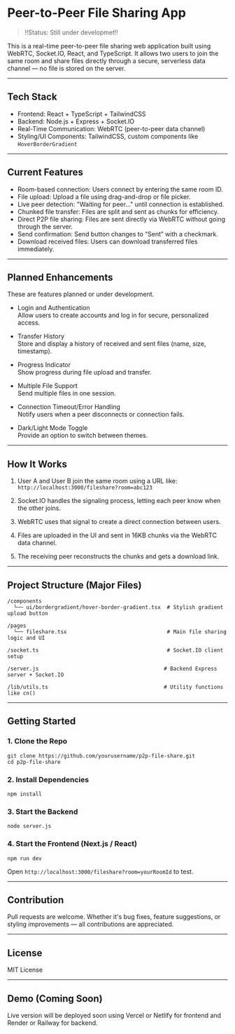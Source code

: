 # Peer-to-Peer File Sharing App

> !!Status: Still under developmet!!

This is a real-time peer-to-peer file sharing web application built using WebRTC, Socket.IO, React, and TypeScript. It allows two users to join the same room and share files directly through a secure, serverless data channel — no file is stored on the server.

---

## Tech Stack

- Frontend: React + TypeScript + TailwindCSS
- Backend: Node.js + Express + Socket.IO
- Real-Time Communication: WebRTC (peer-to-peer data channel)
- Styling/UI Components: TailwindCSS, custom components like `HoverBorderGradient`

---

## Current Features

- Room-based connection: Users connect by entering the same room ID.
- File upload: Upload a file using drag-and-drop or file picker.
- Live peer detection: "Waiting for peer..." until connection is established.
- Chunked file transfer: Files are split and sent as chunks for efficiency.
- Direct P2P file sharing: Files are sent directly via WebRTC without going through the server.
- Send confirmation: Send button changes to “Sent” with a checkmark.
- Download received files: Users can download transferred files immediately.

---

## Planned Enhancements

These are features planned or under development.

- Login and Authentication  
  Allow users to create accounts and log in for secure, personalized access.

- Transfer History  
  Store and display a history of received and sent files (name, size, timestamp).

- Progress Indicator  
  Show progress during file upload and transfer.

- Multiple File Support  
  Send multiple files in one session.

- Connection Timeout/Error Handling  
  Notify users when a peer disconnects or connection fails.

- Dark/Light Mode Toggle  
  Provide an option to switch between themes.

---

## How It Works

1. User A and User B join the same room using a URL like:  
   `http://localhost:3000/fileshare?room=abc123`

2. Socket.IO handles the signaling process, letting each peer know when the other joins.

3. WebRTC uses that signal to create a direct connection between users.

4. Files are uploaded in the UI and sent in 16KB chunks via the WebRTC data channel.

5. The receiving peer reconstructs the chunks and gets a download link.

---

## Project Structure (Major Files)

```
/components
  └── ui/bordergradient/hover-border-gradient.tsx  # Stylish gradient upload button

/pages
  └── fileshare.tsx                                # Main file sharing logic and UI

/socket.ts                                         # Socket.IO client setup

/server.js                                        # Backend Express server + Socket.IO

/lib/utils.ts                                     # Utility functions like cn()
```

---

## Getting Started

### 1. Clone the Repo

```
git clone https://github.com/yourusername/p2p-file-share.git
cd p2p-file-share
```

### 2. Install Dependencies

```
npm install
```

### 3. Start the Backend

```
node server.js
```

### 4. Start the Frontend (Next.js / React)

```
npm run dev
```

Open `http://localhost:3000/fileshare?room=yourRoomId` to test.

---

## Contribution

Pull requests are welcome. Whether it's bug fixes, feature suggestions, or styling improvements — all contributions are appreciated.

---

## License

MIT License

---

## Demo (Coming Soon)

Live version will be deployed soon using Vercel or Netlify for frontend and Render or Railway for backend.
